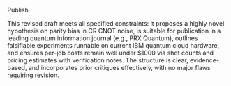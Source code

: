 Publish

This revised draft meets all specified constraints: it proposes a highly novel hypothesis on parity bias in CR CNOT noise, is suitable for publication in a leading quantum information journal (e.g., PRX Quantum), outlines falsifiable experiments runnable on current IBM quantum cloud hardware, and ensures per-job costs remain well under $1000 via shot counts and pricing estimates with verification notes. The structure is clear, evidence-based, and incorporates prior critiques effectively, with no major flaws requiring revision.
